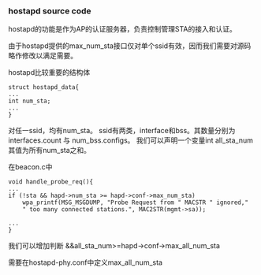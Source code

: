 ### hostapd source code

hostapd的功能是作为AP的认证服务器，负责控制管理STA的接入和认证。

由于hostapd提供的max_num_sta接口仅对单个ssid有效，因而我们需要对源码略作修改以满足需要。

hostapd比较重要的结构体

	struct hostapd_data{
	...
	int num_sta;
	...
	}
对任一ssid，均有num_sta。
ssid有两类，interface和bss。其数量分别为interfaces.count 与 num_bss.configs。
我们可以声明一个变量int all_sta_num
其值为所有num_sta之和。

在beacon.c中 

	void handle_probe_req(){
	...
	if (!sta && hapd->num_sta >= hapd->conf->max_num_sta)
		wpa_printf(MSG_MSGDUMP, "Probe Request from " MACSTR " ignored,"
		" too many connected stations.", MAC2STR(mgmt->sa));		
		
	...
	}
我们可以增加判断 &&all_sta_num>=hapd->conf->max_all_num_sta

需要在hostapd-phy.conf中定义max_all_num_sta